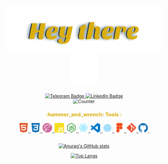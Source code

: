 <h1 align="center" style="color:#DAAE0C;">
  <a href="https://t.me/sergeiown" target="_blank">
  <img src="https://github.com/sergeiown/sergeiown/blob/main/img/heythere.svg" alt="hey there" hight="40px"/>
  </a>
  <a href="https://t.me/sergeiown" target="_blank">
  <img src="https://github.com/sergeiown/sergeiown/blob/main/img/hey.gif" alt="hey" hight="40px"/>
  </a>
</h1>

<div id="badges" align="center">
    <a href="https://t.me/sergeiown" target="_blank">
        <img src="https://img.shields.io/badge/telegram-grey?style=for-the-badge&logo=telegram&logoColor=white" alt="Telegram Badge" height="30"/>
  </a>
  <a href="https://www.linkedin.com/in/sehii-myshko/" target="_blank">
    <img src="https://img.shields.io/badge/LinkedIn-blue?style=for-the-badge&logo=linkedin&logoColor=white" alt="LinkedIn Badge" height="30"/>
      </a>
  </div>
  
<div id="counter" align="center">
<img src="https://komarev.com/ghpvc/?username=sergeiown&style=flat-square&color=blue" alt="Counter" height="25"/>
</div>

<h3 align="center" style="color:#DAAE0C;">
  :hammer_and_wrench: Tools :
</h3>

<div align="center">
  <a href="https://t.me/sergeiown" target="_blank">
  <img src="https://github.com/sergeiown/sergeiown/blob/main/img/html5.svg" title="html5" alt="html5" width="30" height="30"/>&nbsp;
  </a>
  <a href="https://t.me/sergeiown" target="_blank">
  <img src="https://github.com/sergeiown/sergeiown/blob/main/img/css3.svg" title="css3" alt="css3" width="30" height="30"/>&nbsp;
  </a>
  <a href="https://t.me/sergeiown" target="_blank">
  <img src="https://github.com/sergeiown/sergeiown/blob/main/img/sass.svg" title="sass" alt="sass" width="30" height="30"/>&nbsp;
  </a>
  <a href="https://t.me/sergeiown" target="_blank">
  <img src="https://github.com/sergeiown/sergeiown/blob/main/img/javascript.svg" title="javascript" alt="javascript" width="30" height="30"/>&nbsp;
  </a>
  <a href="https://t.me/sergeiown" target="_blank">
  <img src="https://github.com/sergeiown/sergeiown/blob/main/img/node-dot-js.svg" title="nodejs" alt="nodejs" width="30" height="30"/>&nbsp;
  </a>
  <a href="https://t.me/sergeiown" target="_blank">
  <img src="https://github.com/sergeiown/sergeiown/blob/main/img/react.svg" title="react" alt="react" width="30" height="30"/>&nbsp;
  </a>
  <a href="https://t.me/sergeiown" target="_blank">
  <img src="https://github.com/sergeiown/sergeiown/blob/main/img/visualstudiocode.svg" title="visualstudiocode" alt="visualstudiocode" width="30" height="30"/>&nbsp;
  </a>
  <a href="https://t.me/sergeiown" target="_blank">
  <img src="https://github.com/sergeiown/sergeiown/blob/main/img/webpack.svg" title="webpack" alt="webpack" width="30" height="30"/>&nbsp;
  </a>
  <a href="https://t.me/sergeiown" target="_blank">
  <img src="https://github.com/sergeiown/sergeiown/blob/main/img/figma.svg" title="figma" alt="figma" width="30" height="30"/>&nbsp;
  </a>
  <a href="https://t.me/sergeiown" target="_blank">
  <img src="https://github.com/sergeiown/sergeiown/blob/main/img/git.svg" title="git" alt="git" width="30" height="30"/>&nbsp;
  </a>
  <a href="https://t.me/sergeiown" target="_blank">
  <img src="https://github.com/sergeiown/sergeiown/blob/main/img/github.svg" title="github" alt="github" width="30" height="30"/>&nbsp;
  </a>
</div>

<br>

<div id="stats"  align="center">
<a href="https://t.me/sergeiown" target="_blank">
  
![Anurag's GitHub stats](https://github-readme-stats.vercel.app/api?username=sergeiown&theme=cobalt2&show_icons=true&hide=contribs,issues&include_all_commits=true&custom_title=GitHub&nbsp;Stats&card_width=450)
  
</a>
<a href="https://t.me/sergeiown" target="_blank">  
  
[![Top Langs](https://github-readme-stats.vercel.app/api/top-langs/?username=sergeiown&langs_count=8&layout=compact&theme=cobalt2&card_width=400)](https://github.com/anuraghazra/github-readme-stats)
  
</a>
</div>
